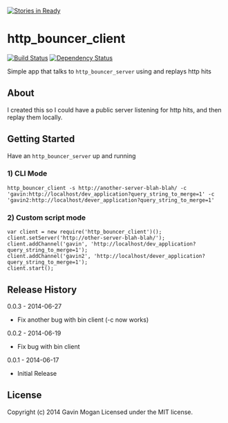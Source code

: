 [![Stories in Ready](https://badge.waffle.io/halkeye/http_bouncer_client.png?label=ready&title=Ready)](https://waffle.io/halkeye/http_bouncer_client)
# http_bouncer_client

[![Build Status](https://travis-ci.org/halkeye/http_bouncer_client.png?branch=master)](https://travis-ci.org/halkeye/http_bouncer_client)
[![Dependency Status](https://gemnasium.com/halkeye/http_bouncer_client.png)](https://gemnasium.com/halkeye/http_bouncer_client)

Simple app that talks to `http_bouncer_server` using and replays http hits

## About

I created this so I could have a public server listening for http hits, and then replay them locally.

## Getting Started

Have an `http_bouncer_server` up and running

### 1) CLI Mode


    http_bouncer_client -s http://another-server-blah-blah/ -c 'gavin:http://localhost/dev_application?query_string_to_merge=1' -c 'gavin2:http://localhost/dever_application?query_string_to_merge=1'

### 2) Custom script mode


    var client = new require('http_bouncer_client')();
    client.setServer('http://other-server-blah-blah/');
    client.addChannel('gavin', 'http://localhost/dev_application?query_string_to_merge=1');
    client.addChannel('gavin2', 'http://localhost/dever_application?query_string_to_merge=1');
    client.start();

## Release History

0.0.3 - 2014-06-27

* Fix another bug with bin client (-c now works)

0.0.2 - 2014-06-19

* Fix bug with bin client

0.0.1 - 2014-06-17

* Initial Release

## License
Copyright (c) 2014 Gavin Mogan
Licensed under the MIT license.

